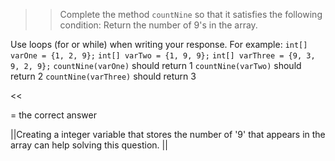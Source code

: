 >>Complete the method <code>countNine</code> so that it satisfies the following condition:
Return the number of 9's in the array.
<p>Use loops (for or while) when writing your response.
For example:
<code>int[] varOne = {1, 2, 9};</code>
<code>int[] varTwo = {1, 9, 9};</code>
<code>int[] varThree = {9, 3, 9, 2, 9};</code>
<code>countNine(varOne)</code> should return 1
<code>countNine(varTwo)</code> should return 2
<code>countNine(varThree)</code> should return 3 </p><<

= the correct answer

||Creating a integer variable that stores the number of '9' that appears in the array can help solving this question. ||
